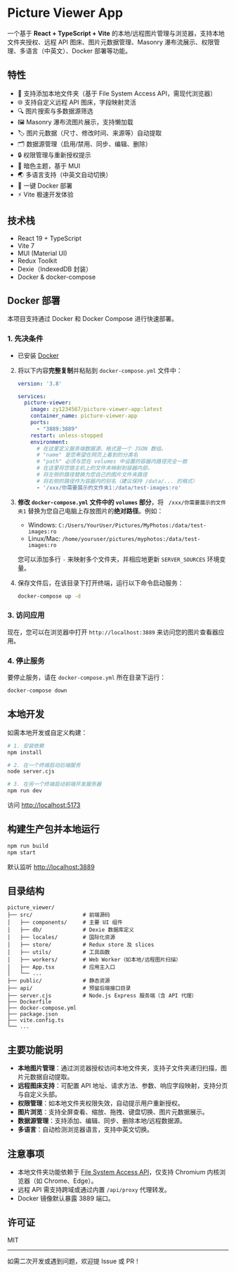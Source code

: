 # Picture Viewer App

一个基于 **React + TypeScript + Vite** 的本地/远程图片管理与浏览器，支持本地文件夹授权、远程 API 图床、图片元数据管理、Masonry 瀑布流展示、权限管理、多语言（中英文）、Docker 部署等功能。

## 特性

- 📁 支持添加本地文件夹（基于 File System Access API，需现代浏览器）
- 🌐 支持自定义远程 API 图床，字段映射灵活
- 🔍 图片搜索与多数据源筛选
- 🖼 Masonry 瀑布流图片展示，支持懒加载
- 🏷 图片元数据（尺寸、修改时间、来源等）自动提取
- 🗂 数据源管理（启用/禁用、同步、编辑、删除）
- 🔒 权限管理与重新授权提示
- 🌙 暗色主题，基于 MUI
- 🌏 多语言支持（中英文自动切换）
- 🐳 一键 Docker 部署
- ⚡️ Vite 极速开发体验

## 技术栈

- React 19 + TypeScript
- Vite 7
- MUI (Material UI)
- Redux Toolkit
- Dexie（IndexedDB 封装）
- Docker & docker-compose
## Docker 部署
本项目支持通过 Docker 和 Docker Compose 进行快速部署。
### 1. 先决条件
-   已安装 [Docker](https://www.docker.com/get-started)



2.  将以下内容**完整复制**并粘贴到 `docker-compose.yml` 文件中：

    ```yaml
    version: '3.8'

    services:
      picture-viewer:
        image: zy1234567/picture-viewer-app:latest
        container_name: picture-viewer-app
        ports:
          - "3889:3889"
        restart: unless-stopped
        environment:
          # 在这里定义服务端数据源，格式是一个 JSON 数组。
          # "name" 是您希望在网页上看到的分类名
          # "path" 必须与您在 volumes 中设置的容器内路径完全一致
          # 在这里将您宿主机上的文件夹映射到容器内部。
          # 将左侧的路径替换为您自己的图片文件夹路径
          # 将右侧的路径作为容器内的别名（建议保持 /data/... 的格式）
          - '/xxx/你需要展示的文件夹1:/data/test-images:ro'
    ```

3.  **修改 `docker-compose.yml` 文件中的 `volumes` 部分**，将 ` /xxx/你需要展示的文件夹1` 替换为您自己电脑上存放图片的**绝对路径**。例如：
    -   Windows: `C:/Users/YourUser/Pictures/MyPhotos:/data/test-images:ro`
    -   Linux/Mac: `/home/youruser/pictures/myphotos:/data/test-images:ro`

    您可以添加多行 `-` 来映射多个文件夹，并相应地更新 `SERVER_SOURCES` 环境变量。

4.  保存文件后，在该目录下打开终端，运行以下命令启动服务：

    ```bash
    docker-compose up -d
    ```

### 3. 访问应用

现在，您可以在浏览器中打开 `http://localhost:3889` 来访问您的图片查看器应用。

### 4. 停止服务

要停止服务，请在 `docker-compose.yml` 所在目录下运行：

```bash
docker-compose down
```

## 本地开发

如需本地开发或自定义构建：

```bash
# 1. 安装依赖
npm install

# 2. 在一个终端启动后端服务
node server.cjs

# 3. 在另一个终端启动前端开发服务器
npm run dev
```

访问 [http://localhost:5173](http://localhost:5173)

## 构建生产包并本地运行

```bash
npm run build
npm start
```

默认监听 [http://localhost:3889](http://localhost:3889)


## 目录结构

```
picture_viewer/
├── src/                # 前端源码
│   ├── components/     # 主要 UI 组件
│   ├── db/             # Dexie 数据库定义
│   ├── locales/        # 国际化资源
│   ├── store/          # Redux store 及 slices
│   ├── utils/          # 工具函数
│   ├── workers/        # Web Worker（如本地/远程图片扫描）
│   ├── App.tsx         # 应用主入口
│   └── ...
├── public/             # 静态资源
├── api/                # 预留后端接口目录
├── server.cjs          # Node.js Express 服务端（含 API 代理）
├── Dockerfile
├── docker-compose.yml
├── package.json
├── vite.config.ts
└── ...
```

## 主要功能说明

- **本地图片管理**：通过浏览器授权访问本地文件夹，支持子文件夹递归扫描，图片元数据自动提取。
- **远程图床支持**：可配置 API 地址、请求方法、参数、响应字段映射，支持分页与自定义头部。
- **权限管理**：如本地文件夹权限失效，自动提示用户重新授权。
- **图片浏览**：支持全屏查看、缩放、拖拽、键盘切换、图片元数据展示。
- **数据源管理**：支持添加、编辑、同步、删除本地/远程数据源。
- **多语言**：自动检测浏览器语言，支持中英文切换。

## 注意事项

- 本地文件夹功能依赖于 [File System Access API](https://developer.mozilla.org/zh-CN/docs/Web/API/File_System_Access_API)，仅支持 Chromium 内核浏览器（如 Chrome、Edge）。
- 远程 API 需支持跨域或通过内置 `/api/proxy` 代理转发。
- Docker 镜像默认暴露 3889 端口。

## 许可证

MIT

---

如需二次开发或遇到问题，欢迎提 Issue 或 PR！